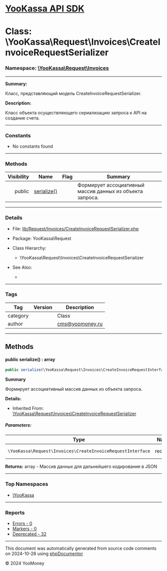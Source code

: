 # [YooKassa API SDK](../home.md)

# Class: \YooKassa\Request\Invoices\CreateInvoiceRequestSerializer
### Namespace: [\YooKassa\Request\Invoices](../namespaces/yookassa-request-invoices.md)
---
**Summary:**

Класс, представляющий модель CreateInvoiceRequestSerializer.

**Description:**

Класс объекта осуществляющего сериализацию запроса к API на создание счета.

---
### Constants
* No constants found

---
### Methods
| Visibility | Name | Flag | Summary |
| ----------:| ---- | ---- | ------- |
| public | [serialize()](../classes/YooKassa-Request-Invoices-CreateInvoiceRequestSerializer.md#method_serialize) |  | Формирует ассоциативный массив данных из объекта запроса. |

---
### Details
* File: [lib/Request/Invoices/CreateInvoiceRequestSerializer.php](../../lib/Request/Invoices/CreateInvoiceRequestSerializer.php)
* Package: YooKassa\Request
* Class Hierarchy:
  * \YooKassa\Request\Invoices\CreateInvoiceRequestSerializer

* See Also:
  * [](https://yookassa.ru/developers/api)

---
### Tags
| Tag | Version | Description |
| --- | ------- | ----------- |
| category |  | Class |
| author |  | cms@yoomoney.ru |

---
## Methods
<a name="method_serialize" class="anchor"></a>
#### public serialize() : array

```php
public serialize(\YooKassa\Request\Invoices\CreateInvoiceRequestInterface $request) : array
```

**Summary**

Формирует ассоциативный массив данных из объекта запроса.

**Details:**
* Inherited From: [\YooKassa\Request\Invoices\CreateInvoiceRequestSerializer](../classes/YooKassa-Request-Invoices-CreateInvoiceRequestSerializer.md)

##### Parameters:
| Type | Name | Description |
| ---- | ---- | ----------- |
| <code lang="php">\YooKassa\Request\Invoices\CreateInvoiceRequestInterface</code> | request  | Объект запроса |

**Returns:** array - Массив данных для дальнейшего кодирования в JSON



---

### Top Namespaces

* [\YooKassa](../namespaces/yookassa.md)

---

### Reports
* [Errors - 0](../reports/errors.md)
* [Markers - 0](../reports/markers.md)
* [Deprecated - 32](../reports/deprecated.md)

---

This document was automatically generated from source code comments on 2024-10-28 using [phpDocumentor](http://www.phpdoc.org/)

&copy; 2024 YooMoney